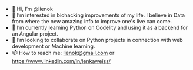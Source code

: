 - 👋 Hi, I’m @lienok
- 👀 I’m interested in biohacking improvements of my life. I believe in Data from where the new amazing info to improve one's live can come.
- 🌱 I’m currently learning Python on Codelity and using it as a backend for an Angular project.
- 💞️ I’m looking to collaborate on Python projects in connection with web development or Machine learning.
- 📫 How to reach me: lienok@gmail.com or https://www.linkedin.com/in/lenkaweiss/

<!---
lienok/lienok is a ✨ special ✨ repository because its `README.md` (this file) appears on your GitHub profile.
You can click the Preview link to take a look at your changes.
--->
